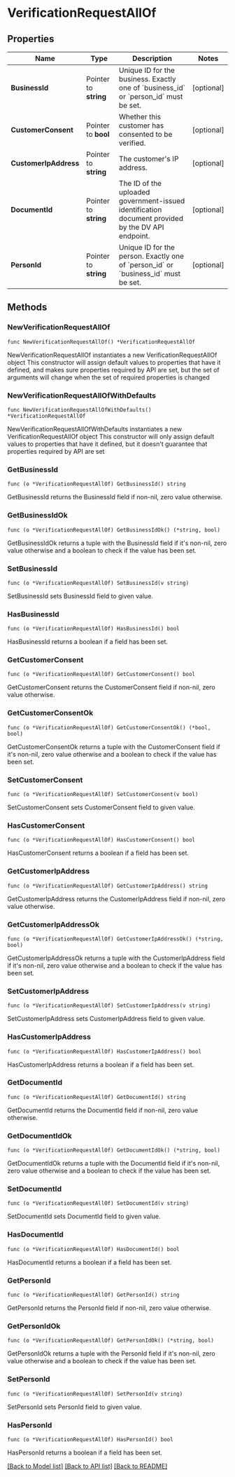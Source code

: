# VerificationRequestAllOf

## Properties

Name | Type | Description | Notes
------------ | ------------- | ------------- | -------------
**BusinessId** | Pointer to **string** | Unique ID for the business. Exactly one of &#x60;business_id&#x60; or &#x60;person_id&#x60; must be set.  | [optional] 
**CustomerConsent** | Pointer to **bool** | Whether this customer has consented to be verified. | [optional] 
**CustomerIpAddress** | Pointer to **string** | The customer&#39;s IP address. | [optional] 
**DocumentId** | Pointer to **string** | The ID of the uploaded government-issued identification document provided by the DV API endpoint.  | [optional] 
**PersonId** | Pointer to **string** | Unique ID for the person. Exactly one of &#x60;person_id&#x60; or &#x60;business_id&#x60; must be set.  | [optional] 

## Methods

### NewVerificationRequestAllOf

`func NewVerificationRequestAllOf() *VerificationRequestAllOf`

NewVerificationRequestAllOf instantiates a new VerificationRequestAllOf object
This constructor will assign default values to properties that have it defined,
and makes sure properties required by API are set, but the set of arguments
will change when the set of required properties is changed

### NewVerificationRequestAllOfWithDefaults

`func NewVerificationRequestAllOfWithDefaults() *VerificationRequestAllOf`

NewVerificationRequestAllOfWithDefaults instantiates a new VerificationRequestAllOf object
This constructor will only assign default values to properties that have it defined,
but it doesn't guarantee that properties required by API are set

### GetBusinessId

`func (o *VerificationRequestAllOf) GetBusinessId() string`

GetBusinessId returns the BusinessId field if non-nil, zero value otherwise.

### GetBusinessIdOk

`func (o *VerificationRequestAllOf) GetBusinessIdOk() (*string, bool)`

GetBusinessIdOk returns a tuple with the BusinessId field if it's non-nil, zero value otherwise
and a boolean to check if the value has been set.

### SetBusinessId

`func (o *VerificationRequestAllOf) SetBusinessId(v string)`

SetBusinessId sets BusinessId field to given value.

### HasBusinessId

`func (o *VerificationRequestAllOf) HasBusinessId() bool`

HasBusinessId returns a boolean if a field has been set.

### GetCustomerConsent

`func (o *VerificationRequestAllOf) GetCustomerConsent() bool`

GetCustomerConsent returns the CustomerConsent field if non-nil, zero value otherwise.

### GetCustomerConsentOk

`func (o *VerificationRequestAllOf) GetCustomerConsentOk() (*bool, bool)`

GetCustomerConsentOk returns a tuple with the CustomerConsent field if it's non-nil, zero value otherwise
and a boolean to check if the value has been set.

### SetCustomerConsent

`func (o *VerificationRequestAllOf) SetCustomerConsent(v bool)`

SetCustomerConsent sets CustomerConsent field to given value.

### HasCustomerConsent

`func (o *VerificationRequestAllOf) HasCustomerConsent() bool`

HasCustomerConsent returns a boolean if a field has been set.

### GetCustomerIpAddress

`func (o *VerificationRequestAllOf) GetCustomerIpAddress() string`

GetCustomerIpAddress returns the CustomerIpAddress field if non-nil, zero value otherwise.

### GetCustomerIpAddressOk

`func (o *VerificationRequestAllOf) GetCustomerIpAddressOk() (*string, bool)`

GetCustomerIpAddressOk returns a tuple with the CustomerIpAddress field if it's non-nil, zero value otherwise
and a boolean to check if the value has been set.

### SetCustomerIpAddress

`func (o *VerificationRequestAllOf) SetCustomerIpAddress(v string)`

SetCustomerIpAddress sets CustomerIpAddress field to given value.

### HasCustomerIpAddress

`func (o *VerificationRequestAllOf) HasCustomerIpAddress() bool`

HasCustomerIpAddress returns a boolean if a field has been set.

### GetDocumentId

`func (o *VerificationRequestAllOf) GetDocumentId() string`

GetDocumentId returns the DocumentId field if non-nil, zero value otherwise.

### GetDocumentIdOk

`func (o *VerificationRequestAllOf) GetDocumentIdOk() (*string, bool)`

GetDocumentIdOk returns a tuple with the DocumentId field if it's non-nil, zero value otherwise
and a boolean to check if the value has been set.

### SetDocumentId

`func (o *VerificationRequestAllOf) SetDocumentId(v string)`

SetDocumentId sets DocumentId field to given value.

### HasDocumentId

`func (o *VerificationRequestAllOf) HasDocumentId() bool`

HasDocumentId returns a boolean if a field has been set.

### GetPersonId

`func (o *VerificationRequestAllOf) GetPersonId() string`

GetPersonId returns the PersonId field if non-nil, zero value otherwise.

### GetPersonIdOk

`func (o *VerificationRequestAllOf) GetPersonIdOk() (*string, bool)`

GetPersonIdOk returns a tuple with the PersonId field if it's non-nil, zero value otherwise
and a boolean to check if the value has been set.

### SetPersonId

`func (o *VerificationRequestAllOf) SetPersonId(v string)`

SetPersonId sets PersonId field to given value.

### HasPersonId

`func (o *VerificationRequestAllOf) HasPersonId() bool`

HasPersonId returns a boolean if a field has been set.


[[Back to Model list]](../README.md#documentation-for-models) [[Back to API list]](../README.md#documentation-for-api-endpoints) [[Back to README]](../README.md)


